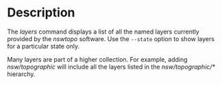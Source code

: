 # Description

The *layers* command displays a list of all the named layers currently provided by the *nswtopo* software. Use the `--state` option to show layers for a particular state only.

Many layers are part of a higher collection. For example, adding *nsw/topographic* will include all the layers listed in the *nsw/topographic/\** hierarchy.